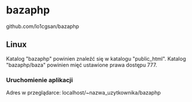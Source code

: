 # bazaphp

github.com/lo1cgsan/bazaphp

## Linux

Katalog "bazaphp" powinien znaleźć się w katalogu "public_html".
Katalog "bazaphp/baza" powinien mięć ustawione prawa dostępu 777.

### Uruchomienie aplikacji

Adres w przeglądarce: localhost/~nazwa_uzytkownika/bazaphp
